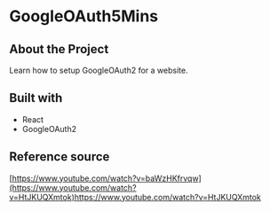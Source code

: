 # GoogleOAuth5Mins

## About the Project
Learn how to setup GoogleOAuth2 for a website.

## Built with
* React
* GoogleOAuth2

## Reference source
[https://www.youtube.com/watch?v=baWzHKfrvqw](https://www.youtube.com/watch?v=HtJKUQXmtok)https://www.youtube.com/watch?v=HtJKUQXmtok
